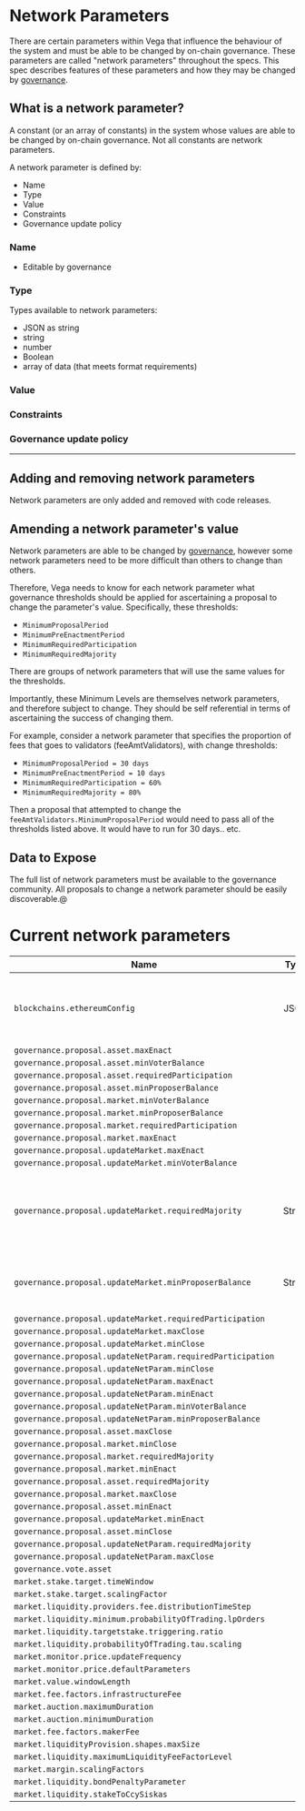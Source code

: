 # Network Parameters

There are certain parameters within Vega that influence the behaviour of the system and must be able to be changed by on-chain governance. These parameters are called "network parameters" throughout the specs. This spec describes features of these parameters and how they may be changed by [governance](./0028-governance.md).

## What is a network parameter?

A constant (or an array of constants) in the system whose values are able to be changed by on-chain governance. Not all constants are network parameters.

A network parameter is defined by:
* Name
* Type
* Value
* Constraints
* Governance update policy 

### Name

* Editable by governance

### Type

Types available to network parameters:
- JSON as string
- string
- number
- Boolean
- array of data (that meets format requirements)

### Value

### Constraints

### Governance update policy

---

## Adding and removing network parameters

Network parameters are only added and removed with code releases.

## Amending a network parameter's value

Network parameters are able to be changed by [governance](./0028-governance.md), however some network parameters need to be more difficult than others to change than others.

Therefore, Vega needs to know for each network parameter what governance thresholds should be applied for ascertaining a proposal to change the parameter's value. Specifically, these thresholds:

* `MinimumProposalPeriod`
* `MinimumPreEnactmentPeriod`
* `MinimumRequiredParticipation` 
* `MinimumRequiredMajority`

There are groups of network parameters that will use the same values for the thresholds.

Importantly, these Minimum Levels are themselves network parameters, and therefore subject to change. They should be self referential in terms of ascertaining the success of changing them.

For example, consider a network parameter that specifies the proportion of fees that goes to validators (feeAmtValidators), with change thresholds:

* `MinimumProposalPeriod = 30 days`
* `MinimumPreEnactmentPeriod = 10 days` 
* `MinimumRequiredParticipation = 60%` 
* `MinimumRequiredMajority = 80%`

Then a proposal that attempted to change the `feeAmtValidators.MinimumProposalPeriod` would need to pass all of the thresholds listed above. It would have to run for 30 days.. etc.

## Data to Expose

The full list of network parameters must be available to the governance community. All proposals to change a network parameter should be easily discoverable.@

# Current network parameters
| Name                                                     | Type     | Specification | Description                                                       |
|----------------------------------------------------------|:--------:|---------------|-------------------------------------------------------------------|
|`blockchains.ethereumConfig`                              | JSON     | [0031 - Ethereum Bridge](./0031-ethereum-bridge-spec.md#network-parameters)              | Configuration for how this Vega network connections to Ethereum   |
|`governance.proposal.asset.maxEnact`                      |          |               |               |
|`governance.proposal.asset.minVoterBalance`               |          |               |               |
|`governance.proposal.asset.requiredParticipation`         |          |               |               |
|`governance.proposal.asset.minProposerBalance`            |          |               |               |
|`governance.proposal.market.minVoterBalance`              |          |               |               |
|`governance.proposal.market.minProposerBalance`           |          |               |               |
|`governance.proposal.market.requiredParticipation`        |          |               |               |
|`governance.proposal.market.maxEnact`                     |          |               |               |
|`governance.proposal.updateMarket.maxEnact`               |          |               |               |
|`governance.proposal.updateMarket.minVoterBalance`        |          |               |               |
|`governance.proposal.updateMarket.requiredMajority`       | String   |               | 'Yes' votes must outnumber 'No' votes on this proposal by this proportion              |
|`governance.proposal.updateMarket.minProposerBalance`     | String   |               | Minimum Governance token balance for proposals              |
|`governance.proposal.updateMarket.requiredParticipation`  |          |               |               |
|`governance.proposal.updateMarket.maxClose`               |          |               |               |
|`governance.proposal.updateMarket.minClose`               |          |               |               |
|`governance.proposal.updateNetParam.requiredParticipation`|          |               |               |
|`governance.proposal.updateNetParam.minClose`             |          |               |               |
|`governance.proposal.updateNetParam.maxEnact`             |          |               |               |
|`governance.proposal.updateNetParam.minEnact`             |          |               |               |
|`governance.proposal.updateNetParam.minVoterBalance`      |          |               |               |
|`governance.proposal.updateNetParam.minProposerBalance`   |          |               |               |
|`governance.proposal.asset.maxClose`                      |          |               |               |
|`governance.proposal.market.minClose`                     |          |               |               |
|`governance.proposal.market.requiredMajority`             |          |               |               |
|`governance.proposal.market.minEnact`                     |          |               |               |
|`governance.proposal.asset.requiredMajority`              |          |               |               |
|`governance.proposal.market.maxClose`                     |          |               |               |
|`governance.proposal.asset.minEnact`                      |          |               |               |
|`governance.proposal.updateMarket.minEnact`               |          |               |               |
|`governance.proposal.asset.minClose`                      |          |               |               |
|`governance.proposal.updateNetParam.requiredMajority`     |          |               |               |
|`governance.proposal.updateNetParam.maxClose`             |          |               |               |
|`governance.vote.asset`                                   |          |               |               |
|`market.stake.target.timeWindow`                          |          |               |               |
|`market.stake.target.scalingFactor`                       |          |               |               |
|`market.liquidity.providers.fee.distributionTimeStep`     |          |               |               |
|`market.liquidity.minimum.probabilityOfTrading.lpOrders`  |          |               |               |
|`market.liquidity.targetstake.triggering.ratio`           |          |               |               |
|`market.liquidity.probabilityOfTrading.tau.scaling`       |          |               |               |
|`market.monitor.price.updateFrequency`                    |          |               |               |
|`market.monitor.price.defaultParameters`                  |          |               |               |
|`market.value.windowLength`                               |          |               |               |
|`market.fee.factors.infrastructureFee`                    |          |               |               |
|`market.auction.maximumDuration`                          |          |               |               |
|`market.auction.minimumDuration`                          |          |               |               |
|`market.fee.factors.makerFee`                             |          |               |               |
|`market.liquidityProvision.shapes.maxSize`                |          |               |               |
|`market.liquidity.maximumLiquidityFeeFactorLevel`         |          |               |               |
|`market.margin.scalingFactors`                            |          |               |               |
|`market.liquidity.bondPenaltyParameter`                   |          |               |               |
|`market.liquidity.stakeToCcySiskas`                       |          |               |               |
